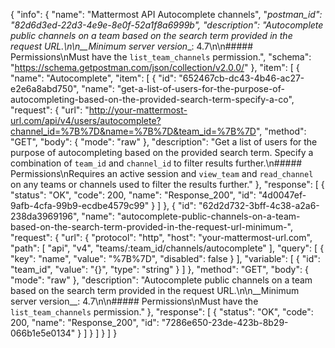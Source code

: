 {
  "info": {
    "name": "Mattermost API Autocomplete channels",
    "_postman_id": "82d6d3ed-22d3-4e9e-8e0f-52a1f8a6999b",
    "description": "Autocomplete public channels on a team based on the search term provided in the request URL.\n\n__Minimum server version__: 4.7\n\n##### Permissions\nMust have the `list_team_channels` permission.",
    "schema": "https://schema.getpostman.com/json/collection/v2.0.0/"
  },
  "item": [
    {
      "name": "Autocomplete",
      "item": [
        {
          "id": "652467cb-dc43-4b46-ac27-e2e6a8abd750",
          "name": "get-a-list-of-users-for-the-purpose-of-autocompleting-based-on-the-provided-search-term-specify-a-co",
          "request": {
            "url": "http://your-mattermost-url.com/api/v4/users/autocomplete?channel_id=%7B%7D&name=%7B%7D&team_id=%7B%7D",
            "method": "GET",
            "body": {
              "mode": "raw"
            },
            "description": "Get a list of users for the purpose of autocompleting based on the provided search term. Specify a combination of `team_id` and `channel_id` to filter results further.\n##### Permissions\nRequires an active session and `view_team` and `read_channel` on any teams or channels used to filter the results further."
          },
          "response": [
            {
              "status": "OK",
              "code": 200,
              "name": "Response_200",
              "id": "4d0047ef-9afb-4cfa-99b9-ecdbe4579c99"
            }
          ]
        },
        {
          "id": "62d2d732-3bff-4c38-a2a6-238da3969196",
          "name": "autocomplete-public-channels-on-a-team-based-on-the-search-term-provided-in-the-request-url-minimum-",
          "request": {
            "url": {
              "protocol": "http",
              "host": "your-mattermost-url.com",
              "path": [
                "api",
                "v4",
                "teams/:team_id/channels/autocomplete"
              ],
              "query": [
                {
                  "key": "name",
                  "value": "%7B%7D",
                  "disabled": false
                }
              ],
              "variable": [
                {
                  "id": "team_id",
                  "value": "{}",
                  "type": "string"
                }
              ]
            },
            "method": "GET",
            "body": {
              "mode": "raw"
            },
            "description": "Autocomplete public channels on a team based on the search term provided in the request URL.\n\n__Minimum server version__: 4.7\n\n##### Permissions\nMust have the `list_team_channels` permission."
          },
          "response": [
            {
              "status": "OK",
              "code": 200,
              "name": "Response_200",
              "id": "7286e650-23de-423b-8b29-066b1e5e0134"
            }
          ]
        }
      ]
    }
  ]
}